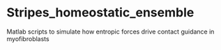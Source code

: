 # Stripes_homeostatic_ensemble
Matlab scripts to simulate how entropic forces drive contact guidance in myofibroblasts
